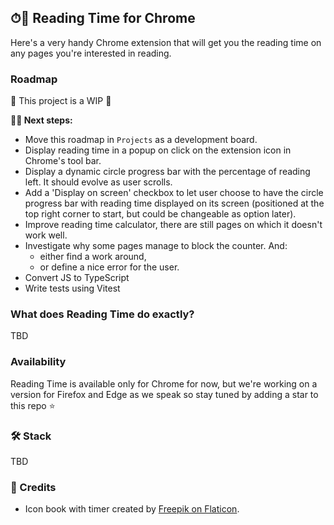 ## ⏱📖 Reading Time for Chrome
Here's a very handy Chrome extension that will get you the reading time on any pages you're interested in reading.

<!-- ![Screenhshot to take](./public/tbd "Reading Time Official Page") -->

### Roadmap
🚧 This project is a WIP 🚧

**👩‍🔧 Next steps:**
- Move this roadmap in `Projects` as a development board.
- Display reading time in a popup on click on the extension icon in Chrome's tool bar.
- Display a dynamic circle progress bar with the percentage of reading left. It should evolve as user scrolls.
- Add a 'Display on screen' checkbox to let user choose to have the circle progress bar with reading time displayed on its screen (positioned at the top right corner to start, but could be changeable as option later).
- Improve reading time calculator, there are still pages on which it doesn't work well.
- Investigate why some pages manage to block the counter. And:
  - either find a work around,
  - or define a nice error for the user.
- Convert JS to TypeScript
- Write tests using Vitest

### What does Reading Time do exactly?
TBD

### Availability
Reading Time is available only for Chrome for now, but we're working on a version for Firefox and Edge as we speak so stay tuned by adding a star to this repo ⭐️

### 🛠 Stack
TBD

### 🙏 Credits
- Icon book with timer created by [Freepik on Flaticon](https://www.flaticon.com/free-icon/book_8090315?term=reading%20time&page=1&position=9&page=1&position=9&related_id=8090315&origin=search#).